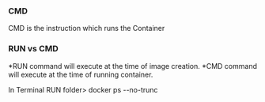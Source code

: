 ### CMD

CMD is the instruction which runs the Container

### RUN vs CMD

*RUN command will execute at the time of image creation.
*CMD command will execute at the time of running container.


In Terminal
RUN folder> docker ps --no-trunc